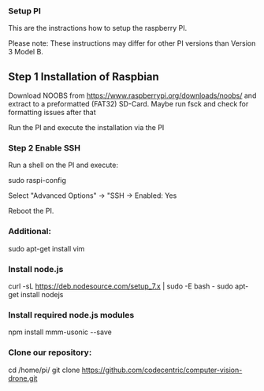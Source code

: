 

### Setup PI

This are the instractions how to setup the raspberry PI. 

Please note: These instructions may differ for other PI versions than Version 3 Model B.

## Step 1 Installation of Raspbian

Download NOOBS from https://www.raspberrypi.org/downloads/noobs/ and extract to a preformatted (FAT32) SD-Card.
Maybe run fsck and check for formatting issues after that

Run the PI and execute the installation via the PI

### Step 2 Enable SSH

Run a shell on the PI and execute:

sudo raspi-config

Select "Advanced Options" -> "SSH -> Enabled: Yes

Reboot the PI.


### Additional:

sudo apt-get install vim

### Install node.js

curl -sL https://deb.nodesource.com/setup_7.x | sudo -E bash -
sudo apt-get install nodejs


### Install required node.js modules

npm install mmm-usonic --save

### Clone our repository:


cd /home/pi/
git clone https://github.com/codecentric/computer-vision-drone.git

